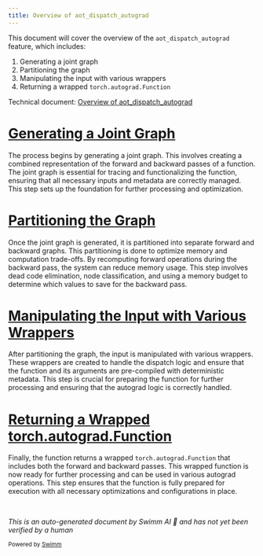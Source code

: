 ```yaml
---
title: Overview of aot_dispatch_autograd
---
```

This document will cover the overview of the `aot_dispatch_autograd` feature, which includes:

1. Generating a joint graph
2. Partitioning the graph
3. Manipulating the input with various wrappers
4. Returning a wrapped `torch.autograd.Function`

Technical document: <SwmLink doc-title="Overview of aot_dispatch_autograd">[Overview of aot_dispatch_autograd](/.swm/overview-of-aot_dispatch_autograd.tfnc9hc2.sw.md)</SwmLink>

# [Generating a Joint Graph](https://app.swimm.io/repos/Z2l0aHViJTNBJTNBcHl0b3JjaC1hdXRvZG9jcy1kZW1vJTNBJTNBU3dpbW0tRGVtbw==/docs/tfnc9hc2#aot_dispatch_autograd_graph)

The process begins by generating a joint graph. This involves creating a combined representation of the forward and backward passes of a function. The joint graph is essential for tracing and functionalizing the function, ensuring that all necessary inputs and metadata are correctly managed. This step sets up the foundation for further processing and optimization.

# [Partitioning the Graph](https://app.swimm.io/repos/Z2l0aHViJTNBJTNBcHl0b3JjaC1hdXRvZG9jcy1kZW1vJTNBJTNBU3dpbW0tRGVtbw==/docs/tfnc9hc2#partition_fn)

Once the joint graph is generated, it is partitioned into separate forward and backward graphs. This partitioning is done to optimize memory and computation trade-offs. By recomputing forward operations during the backward pass, the system can reduce memory usage. This step involves dead code elimination, node classification, and using a memory budget to determine which values to save for the backward pass.

# [Manipulating the Input with Various Wrappers](https://app.swimm.io/repos/Z2l0aHViJTNBJTNBcHl0b3JjaC1hdXRvZG9jcy1kZW1vJTNBJTNBU3dpbW0tRGVtbw==/docs/tfnc9hc2#aot_dispatch_autograd)

After partitioning the graph, the input is manipulated with various wrappers. These wrappers are created to handle the dispatch logic and ensure that the function and its arguments are pre-compiled with deterministic metadata. This step is crucial for preparing the function for further processing and ensuring that the autograd logic is correctly handled.

# [Returning a Wrapped torch.autograd.Function](https://app.swimm.io/repos/Z2l0aHViJTNBJTNBcHl0b3JjaC1hdXRvZG9jcy1kZW1vJTNBJTNBU3dpbW0tRGVtbw==/docs/tfnc9hc2#aot_dispatch_autograd)

Finally, the function returns a wrapped `torch.autograd.Function` that includes both the forward and backward passes. This wrapped function is now ready for further processing and can be used in various autograd operations. This step ensures that the function is fully prepared for execution with all necessary optimizations and configurations in place.

&nbsp;

*This is an auto-generated document by Swimm AI 🌊 and has not yet been verified by a human*

<SwmMeta version="3.0.0" repo-id="Z2l0aHViJTNBJTNBcHl0b3JjaC1hdXRvZG9jcy1kZW1vJTNBJTNBU3dpbW0tRGVtbw==" repo-name="pytorch-autodocs-demo"><sup>Powered by [Swimm](https://app.swimm.io/)</sup></SwmMeta>
